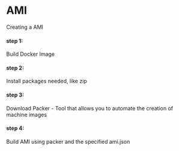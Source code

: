 # AMI
Creating a AMI 
#### step 1:
Build Docker Image
#### step 2: 
Install packages needed, like zip
#### step 3: 
Download Packer - Tool that allows you to automate the creation of machine images
#### step 4: 
Build AMI using packer and the specified ami.json 
